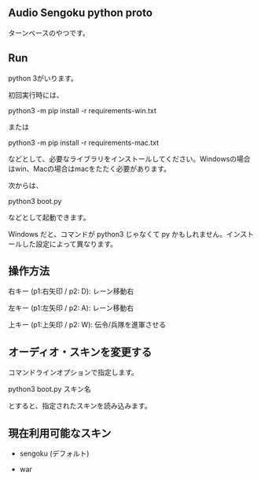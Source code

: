 ## Audio Sengoku python proto

ターンベースのやつです。

## Run

python 3がいります。

初回実行時には、

python3 -m pip install -r requirements-win.txt

または

python3 -m pip install -r requirements-mac.txt

などとして、必要なライブラリをインストールしてください。Windowsの場合はwin、Macの場合はmacをたたく必要があります。

次からは、

python3 boot.py

などとして起動できます。

Windows だと、コマンドが python3 じゃなくて py かもしれません。インストールした設定によって異なります。

## 操作方法
右キー (p1:右矢印 / p2: D): レーン移動右

左キー (p1:左矢印 / p2: A): レーン移動右

上キー (p1:上矢印 / p2: W): 伝令/兵隊を進軍させる

## オーディオ・スキンを変更する

コマンドラインオプションで指定します。

python3 boot.py スキン名

とすると、指定されたスキンを読み込みます。

## 現在利用可能なスキン

- sengoku (デフォルト)

- war
